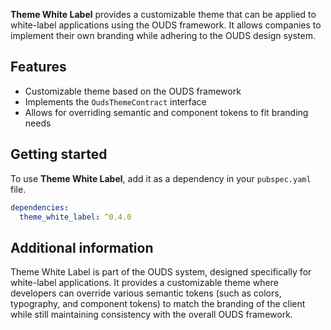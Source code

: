 **Theme White Label** provides a customizable theme that can be applied to white-label applications using the OUDS framework. It allows companies to implement their own branding while adhering to the OUDS design system.

## Features

- Customizable theme based on the OUDS framework
- Implements the `OudsThemeContract` interface
- Allows for overriding semantic and component tokens to fit branding needs

## Getting started

To use **Theme White Label**, add it as a dependency in your `pubspec.yaml` file.

```yaml
dependencies:
  theme_white_label: ^0.4.0
```

## Additional information
Theme White Label is part of the OUDS system, designed specifically for white-label applications. It provides a customizable theme where developers can override various semantic tokens (such as colors, typography, and component tokens) to match the branding of the client while still maintaining consistency with the overall OUDS framework.



